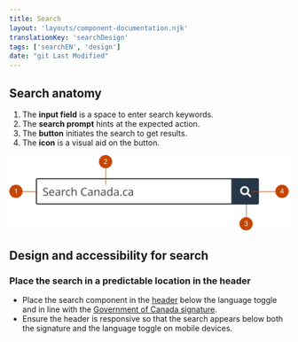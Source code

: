 ```yaml
---
title: Search
layout: 'layouts/component-documentation.njk'
translationKey: 'searchDesign'
tags: ['searchEN', 'design']
date: "git Last Modified"
---
```


## Search anatomy

<ol class="anatomy-list">
  <li>The <strong>input field</strong> is a space to enter search keywords.</li>
  <li>The <strong>search prompt</strong> hints at the expected action.</li>
  <li>The <strong>button</strong> initiates the search to get results.</li>
  <li>The <strong>icon</strong> is a visual aid on the button.</li>
</ol>

<img class="b-sm b-default p-400" src="/images/en/components/anatomy/gcds-search-anatomy.svg" alt="Image showing the search component anatomy with numbers pointing to the individual parts of the search component." />

## Design and accessibility for search

### Place the search in a predictable location in the header

- Place the search component in the <a href="{{ links.header }}">header</a> below the language toggle and in line with the <a href="{{ links.signature }}">Government of Canada signature</a>.
- Ensure the header is responsive so that the search appears below both the signature and the language toggle on mobile devices.
